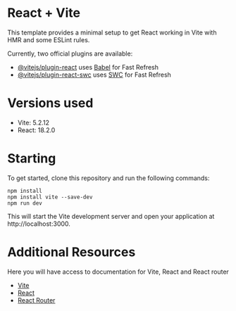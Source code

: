 # React + Vite

This template provides a minimal setup to get React working in Vite with HMR and some ESLint rules.

Currently, two official plugins are available:

- [@vitejs/plugin-react](https://github.com/vitejs/vite-plugin-react/blob/main/packages/plugin-react/README.md) uses [Babel](https://babeljs.io/) for Fast Refresh
- [@vitejs/plugin-react-swc](https://github.com/vitejs/vite-plugin-react-swc) uses [SWC](https://swc.rs/) for Fast Refresh


# Versions used

- Vite: 5.2.12
- React: 18.2.0

# Starting

To get started, clone this repository and run the following commands:
```
npm install
npm install vite --save-dev
npm run dev
```

This will start the Vite development server and open your application at http://localhost:3000.

# Additional Resources
Here you will have access to documentation for Vite, React and React router
- [Vite](https://vitejs.dev/guide/)
- [React](https://legacy.reactjs.org/docs/getting-started.html)
- [React Router](https://reacttraining.com/react-router)
